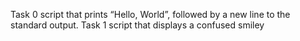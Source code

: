Task 0 script that prints “Hello, World”, followed by a new line to the standard output.
Task 1 script that displays a confused smiley

